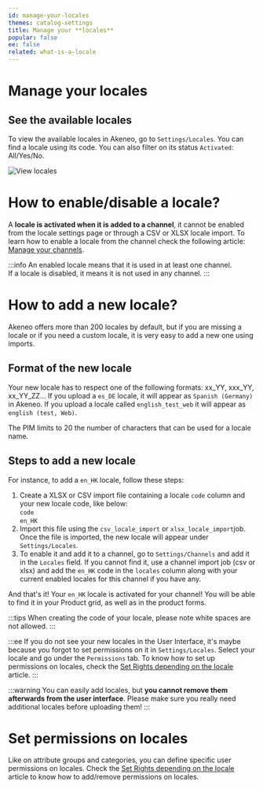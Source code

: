 ```yaml
---
id: manage-your-locales
themes: catalog-settings
title: Manage your **locales**
popular: false
ee: false
related: what-is-a-locale
---
```


# Manage your locales

## See the available locales

To view the available locales in Akeneo, go to `Settings/Locales`. You can find a locale using its code. You can also filter on its status `Activated`: All/Yes/No.

![View locales](../img/Settings_Locales.png)

# How to enable/disable a locale?

A **locale is activated when it is added to a channel**, it cannot be enabled from the locale settings page or through a CSV or XLSX locale import. To learn how to enable a locale from the channel check the following article: [Manage your channels](manage-your-channels.html).

:::info
An enabled locale means that it is used in at least one channel.  
If a locale is disabled, it means it is not used in any channel.
:::

# How to add a new locale?

Akeneo offers more than 200 locales by default, but if you are missing a locale or if you need a custom locale, it is very easy to add a new one using imports.

## Format of the new locale

Your new locale has to respect one of the following formats: xx_YY, xxx_YY, xx_YY_ZZ... If you upload a `es_DE` locale, it will appear as `Spanish (Germany)` in Akeneo. If you upload a locale called `english_test_web` it will appear as `english (test, Web)`.

The PIM limits to 20 the number of characters that can be used for a locale name.

## Steps to add a new locale

For instance, to add a `en_HK` locale, follow these steps:
1.  Create a XLSX or CSV import file containing a locale `code` column and your new locale code, like below:  
  `code`  
  `en_HK`  
1.  Import this file using the `csv_locale_import` or `xlsx_locale_import`job. Once the file is imported, the new locale will appear under `Settings/Locales`.
1.  To enable it and add it to a channel, go to `Settings/Channels` and add it in the `Locales` field. If you cannot find it, use a channel import job (csv or xlsx) and add the `en_HK` code in the `locales` column along with your current enabled locales for this channel if you have any.

And that's it! Your `en_HK` locale is activated for your channel! You will be able to find it in your Product grid, as well as in the product forms.

:::tips
When creating the code of your locale, please note white spaces are not allowed.
:::

:::ee
If you do not see your new locales in the User Interface, it's maybe because you forgot to set permissions on it in `Settings/Locales`. Select your locale and go under the `Permissions` tab. To know how to set up permissions on locales, check the [Set Rights depending on the locale](access-rights-on-products.html#rights-depending-on-the-locale) article.
:::

:::warning
You can easily add locales, but **you cannot remove them afterwards from the user interface**. Please make sure you really need additional locales before uploading them!
:::

# Set permissions on locales

Like on attribute groups and categories, you can define specific user permissions on locales. Check the [Set Rights depending on the locale](access-rights-on-products.html#rights-depending-on-the-locale) article to know how to add/remove permissions on locales.
